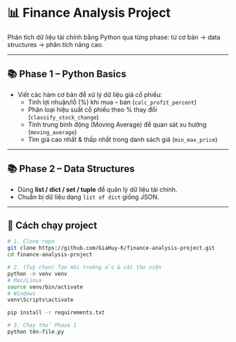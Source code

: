 # 📊 Finance Analysis Project

Phân tích dữ liệu tài chính bằng Python qua từng phase: từ cơ bản → data structures → phân tích nâng cao.

---

## 📚 Phase 1 – Python Basics
- Viết các hàm cơ bản để xử lý dữ liệu giá cổ phiếu:
  - Tính lợi nhuận/lỗ (%) khi mua – bán (`calc_profit_percent`)
  - Phân loại hiệu suất cổ phiếu theo % thay đổi (`classify_stock_change`)
  - Tính trung bình động (Moving Average) để quan sát xu hướng (`moving_average`)
  - Tìm giá cao nhất & thấp nhất trong danh sách giá (`min_max_price`)

---


## 📚 Phase 2 – Data Structures
- Dùng **list / dict / set / tuple** để quản lý dữ liệu tài chính.  
- Chuẩn bị dữ liệu dạng `list of dict` giống JSON.

---

## 🚀 Cách chạy project

```bash
# 1. Clone repo
git clone https://github.com/GiaHuy-K/finance-analysis-project.git 
cd finance-analysis-project

# 2. (Tuỳ chọn) Tạo môi trường ảo & cài thư viện
python -m venv venv
# Mac/Linux
source venv/bin/activate
# Windows
venv\Scripts\activate

pip install -r requirements.txt

# 3. Chạy thử Phase 1
python tên-file.py




